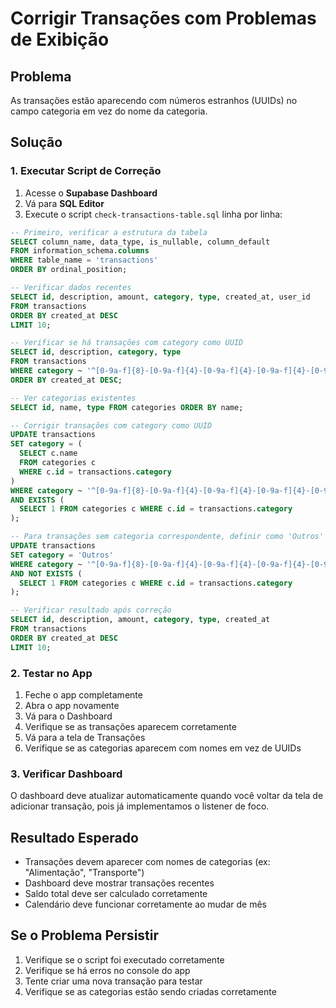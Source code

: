 # Corrigir Transações com Problemas de Exibição

## Problema
As transações estão aparecendo com números estranhos (UUIDs) no campo categoria em vez do nome da categoria.

## Solução

### 1. Executar Script de Correção

1. Acesse o **Supabase Dashboard**
2. Vá para **SQL Editor**
3. Execute o script `check-transactions-table.sql` linha por linha:

```sql
-- Primeiro, verificar a estrutura da tabela
SELECT column_name, data_type, is_nullable, column_default
FROM information_schema.columns 
WHERE table_name = 'transactions' 
ORDER BY ordinal_position;
```

```sql
-- Verificar dados recentes
SELECT id, description, amount, category, type, created_at, user_id
FROM transactions 
ORDER BY created_at DESC 
LIMIT 10;
```

```sql
-- Verificar se há transações com category como UUID
SELECT id, description, category, type
FROM transactions 
WHERE category ~ '^[0-9a-f]{8}-[0-9a-f]{4}-[0-9a-f]{4}-[0-9a-f]{4}-[0-9a-f]{12}$'
ORDER BY created_at DESC;
```

```sql
-- Ver categorias existentes
SELECT id, name, type FROM categories ORDER BY name;
```

```sql
-- Corrigir transações com category como UUID
UPDATE transactions 
SET category = (
  SELECT c.name 
  FROM categories c 
  WHERE c.id = transactions.category
)
WHERE category ~ '^[0-9a-f]{8}-[0-9a-f]{4}-[0-9a-f]{4}-[0-9a-f]{4}-[0-9a-f]{12}$'
AND EXISTS (
  SELECT 1 FROM categories c WHERE c.id = transactions.category
);
```

```sql
-- Para transações sem categoria correspondente, definir como 'Outros'
UPDATE transactions 
SET category = 'Outros'
WHERE category ~ '^[0-9a-f]{8}-[0-9a-f]{4}-[0-9a-f]{4}-[0-9a-f]{4}-[0-9a-f]{12}$'
AND NOT EXISTS (
  SELECT 1 FROM categories c WHERE c.id = transactions.category
);
```

```sql
-- Verificar resultado após correção
SELECT id, description, amount, category, type, created_at
FROM transactions 
ORDER BY created_at DESC 
LIMIT 10;
```

### 2. Testar no App

1. Feche o app completamente
2. Abra o app novamente
3. Vá para o Dashboard
4. Verifique se as transações aparecem corretamente
5. Vá para a tela de Transações
6. Verifique se as categorias aparecem com nomes em vez de UUIDs

### 3. Verificar Dashboard

O dashboard deve atualizar automaticamente quando você voltar da tela de adicionar transação, pois já implementamos o listener de foco.

## Resultado Esperado

- Transações devem aparecer com nomes de categorias (ex: "Alimentação", "Transporte")
- Dashboard deve mostrar transações recentes
- Saldo total deve ser calculado corretamente
- Calendário deve funcionar corretamente ao mudar de mês

## Se o Problema Persistir

1. Verifique se o script foi executado corretamente
2. Verifique se há erros no console do app
3. Tente criar uma nova transação para testar
4. Verifique se as categorias estão sendo criadas corretamente 